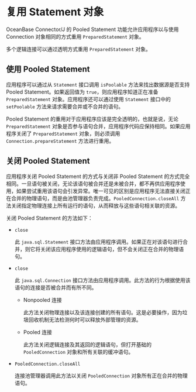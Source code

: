 复用 Statement 对象 
====================================

OceanBase Connector/J 的 Pooled Statement 功能允许应用程序以与使用 Connection 对象相同的方式重用 `PreparedStatement` 对象。

多个逻辑连接可以通过透明方式重用 `PreparedStatement` 对象。

使用 Pooled Statement 
-------------------------------------

应用程序可以通过从 `Statement` 接口调用 `isPoolable` 方法来找出数据源是否支持 Pooled Statement。如果返回值为 `true`，则应用程序知道正在准备 `PreparedStatement` 对象。应用程序还可以通过使用 `Statement` 接口中的 `setPoolable` 方法来请求需要合并或不合并的语句。

Pooled Statement 的重用对于应用程序应该是完全透明的，也就是说，无论 `PreparedStatement` 对象是否参与语句合并，应用程序代码应保持相同。如果应用程序关闭了 `PreparedStatement` 对象，则必须调用 `Connection.prepareStatement` 方法进行重用。

关闭 Pooled Statement 
-------------------------------------

应用程序关闭 Pooled Statement 的方式与关闭非 Pooled Statement 的方式完全相同。一旦语句被关闭，无论该语句被合并还是未被合并，都不再供应用程序使用，如果尝试重用该语句会引发异常。唯一可见的区别是应用程序无法直接关闭正在合并的物理语句，而是由池管理器负责完成。`PooledConnection.closeAll` 方法关闭指定物理连接上所有运行的语句，从而释放与这些语句相关联的资源。

关闭 Pooled Statement 的方法如下：

* `close`

  此 `java.sql.Statement` 接口方法由应用程序调用。如果正在对该语句进行合并，则它将关闭该应用程序使用的逻辑语句，但不会关闭正在合并的物理语句。
  

* `close`

  此 `java.sql.Connection` 接口方法由应用程序调用。此方法的行为根据使用该语句的连接是否被合并而有所不同。
  * Nonpooled 连接

    此方法关闭物理连接以及该连接创建的所有语句。这是必要操作，因为垃圾回收机制无法检测何时可以释放外部管理的资源。
    
  
  * Pooled 连接

    此方法关闭逻辑连接及其返回的逻辑语句，但打开基础的 `PooledConnection` 对象和所有关联的缓冲语句。
    
  

  

* `PooledConnection.closeAll`

  连接池管理器调用此方法以关闭 `PooledConnection` 对象所有正在合并的物理语句。
  




